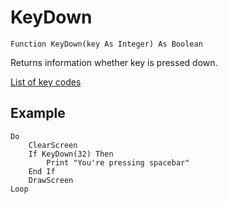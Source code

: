 <!--input-->
KeyDown
=======

```eppabasic
Function KeyDown(key As Integer) As Boolean
```

Returns information whether key is pressed down.

[List of key codes](manual:keycodes)

Example
---------
```eppabasic
Do
    ClearScreen
    If KeyDown(32) Then
        Print "You're pressing spacebar"
    End If
    DrawScreen
Loop
```

